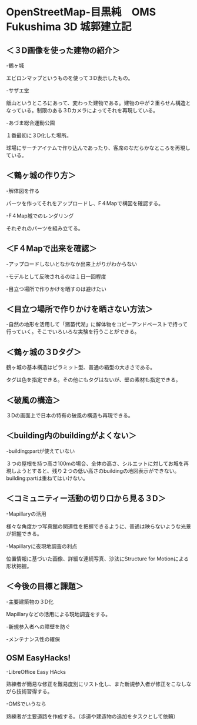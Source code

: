 # OpenStreetMap-目黒純　OMS Fukushima 3D 城郭建立記
## ＜３D画像を使った建物の紹介＞
-鶴ヶ城

エビロンマップというものを使って３D表示したもの。

-サザエ堂

飯山というところにあって、変わった建物である。建物の中が２重らせん構造となっている。制限のある３Dカメラによってそれを再現している。

-あづま総合運動公園

１番最初に３D化した場所。

球場にサーチアイテムで作り込んであったり、客席のなだらかなところを再現している。

## ＜鶴ヶ城の作り方＞
-解体図を作る

パーツを作ってそれをアップロードし、F４Mapで構図を確認する。

-F４Map城でのレンダリング

それぞれのパーツを組み立てる。
## ＜F４Mapで出来を確認＞
-アップロードしないとなかなか出来上がりがわからない

-モデルとして反映されるのは１日一回程度

-目立つ場所で作りかけを晒すのは避けたい
## ＜目立つ場所で作りかけを晒さない方法＞
-自然の地形を活用して「猪苗代湖」に解体物をコピーアンドペーストで持って行っていく。そこでいろいろな実験を行うことができる。
## ＜鶴ヶ城の３Dタグ＞
鶴ヶ城の基本構造はピラミット型、普通の箱型の大きさである。

タグは色を指定できる。その他にもタグはないが、壁の素材も指定できる。
## ＜破風の構造＞
３Dの画面上で日本の特有の破風の構造も再現できる。
## ＜building内のbuildingがよくない＞
-building:partが使えていない

３つの屋根を持つ高さ100mの場合、全体の高さ、シルエットに対してお城を再現しようとすると、残り２つの低い高さのbuildingの地図表示ができない。
building:partは重ねてはいけない。
## ＜コミュニティー活動の切り口から見る３D＞
-Mapillaryの活用

様々な角度かつ写真館の関連性を把握できるように、普通は映らないような光景が把握できる。

-Mapillaryに夜現地調査の利点

位置情報に基づいた画像、詳細な連続写真、沙汰にStructure for Motionによる形状把握。
## ＜今後の目標と課題＞
-主要建築物の３D化

Mapillaryなどの活用による現地調査をする。

-新規参入者への障壁を防ぐ

-メンテナンス性の確保
## OSM EasyHacks!
-LibreOffice Easy HAcks

熟練者が簡易な修正を難易度別にリスト化し、また新規参入者が修正をこなしながら技術習得する。

-OMSでいうなら

熟練者が主要道路を作成する。（歩道や建造物の追加をタスクとして依頼）
